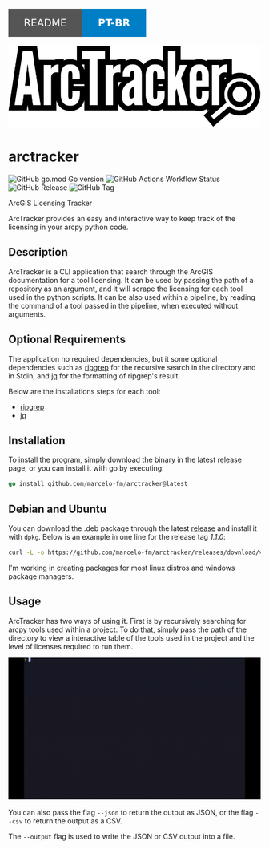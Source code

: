 [![Readme PT-BR](/assets/readme-pt-br.svg)](/docs/readme/readme-pt-br.md)

![Logo](/assets/arctracker-logo.svg)

# arctracker

![GitHub go.mod Go version](https://img.shields.io/github/go-mod/go-version/marcelo-fm/arctracker?style=for-the-badge) ![GitHub Actions Workflow Status](https://img.shields.io/github/actions/workflow/status/marcelo-fm/arctracker/.github%2Fworkflows%2Fgo.yml?style=for-the-badge) ![GitHub Release](https://img.shields.io/github/v/release/marcelo-fm/arctracker?style=for-the-badge) ![GitHub Tag](https://img.shields.io/github/v/tag/marcelo-fm/arctracker?style=for-the-badge)

ArcGIS Licensing Tracker

ArcTracker provides an easy and interactive way to keep track of the licensing
in your arcpy python code.

## Description

ArcTracker is a CLI application that search through the ArcGIS documentation for
a tool licensing. It can be used by passing the path of a repository as an
argument, and it will scrape the licensing for each tool used in the python
scripts. It can be also used within a pipeline, by reading the command of a tool
passed in the pipeline, when executed without arguments.

## Optional Requirements

The application no required dependencies, but it some optional dependencies such
as [ripgrep](https://github.com/BurntSushi/ripgrep) for the recursive search in
the directory and in Stdin, and [jq](https://github.com/jqlang/jq) for the
formatting of ripgrep's result.

Below are the installations steps for each tool:

- [ripgrep](https://github.com/BurntSushi/ripgrep?tab=readme-ov-file#installation)
- [jq](https://github.com/jqlang/jq?tab=readme-ov-file#installation)

## Installation

To install the program, simply download the binary in the latest
[release](https://github.com/marcelo-fm/arctracker/releases) page, or you can
install it with go by executing:

```go
go install github.com/marcelo-fm/arctracker@latest
```

## Debian and Ubuntu

You can download the .deb package through the latest [release](https://github.com/marcelo-fm/arctracker/releases)
and install it with `dpkg`. Below is an example in one line for the release tag _1.1.0_:

```bash
curl -L -o https://github.com/marcelo-fm/arctracker/releases/download/v1.1.0/arctracker_1.1.0-1_amd64.deb && sudo dpkg -i arctracker_1.1.0-1_amd64.deb
```

I'm working in creating packages for most linux distros and windows package managers.

## Usage

ArcTracker has two ways of using it. First is by recursively searching for arcpy tools used within a project. To do that, simply pass the path of the directory to view a interactive table of the tools used in the project and the level of licenses required to run them.

![ArcTracker Usage](/assets/arctracker.gif)

You can also pass the flag `--json` to return the output as JSON, or the flag `--csv` to return the output as a CSV.

The `--output` flag is used to write the JSON or CSV output into a file.
